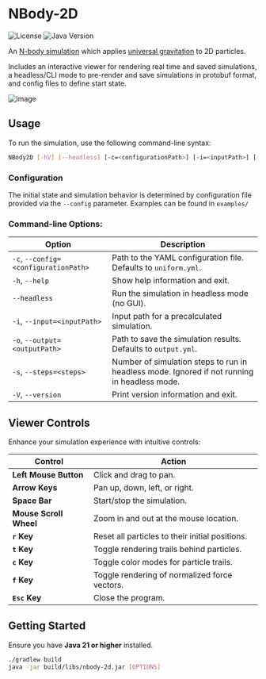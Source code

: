 # NBody-2D

![License](https://img.shields.io/github/license/ColinGJohnson/nbody-2d)
![Java Version](https://img.shields.io/badge/Java-21-blue)

An [N-body simulation](https://en.wikipedia.org/wiki/N-body_simulation) which applies [universal gravitation](https://en.wikipedia.org/wiki/Newton%27s_law_of_universal_gravitation) to 2D particles. 

Includes an interactive viewer for rendering real time and saved simulations, a headless/CLI mode to pre-render and save simulations in protobuf format, and config files to define start state.

![image](https://github.com/user-attachments/assets/0fec02e0-5486-4ed8-b904-848d8c94ceca)

## Usage

To run the simulation, use the following command-line syntax:
``` bash
NBody2D [-hV] [--headless] [-c=<configurationPath>] [-i=<inputPath>] [-o=<outputPath>] [-s=<steps>]
```

### Configuration

The initial state and simulation behavior is determined by configuration file provided via the `--config` parameter.
Examples can be found in `examples/`

### Command-line Options:

| Option | Description |
| --- | --- |
| `-c`, `--config=<configurationPath>` | Path to the YAML configuration file. Defaults to `uniform.yml`. |
| `-h`, `--help` | Show help information and exit. |
| `--headless` | Run the simulation in headless mode (no GUI). |
| `-i`, `--input=<inputPath>` | Input path for a precalculated simulation. |
| `-o`, `--output=<outputPath>` | Path to save the simulation results. Defaults to `output.yml`. |
| `-s`, `--steps=<steps>` | Number of simulation steps to run in headless mode. Ignored if not running in headless mode. |
| `-V`, `--version` | Print version information and exit. |

## Viewer Controls

Enhance your simulation experience with intuitive controls:

| **Control** | **Action** |
| --- | --- |
| **Left Mouse Button** | Click and drag to pan. |
| **Arrow Keys** | Pan up, down, left, or right. |
| **Space Bar** | Start/stop the simulation. |
| **Mouse Scroll Wheel** | Zoom in and out at the mouse location. |
| **`r` Key** | Reset all particles to their initial positions. |
| **`t` Key** | Toggle rendering trails behind particles. |
| **`c` Key** | Toggle color modes for particle trails. |
| **`f` Key** | Toggle rendering of normalized force vectors. |
| **`Esc` Key** | Close the program. |

## Getting Started

Ensure you have **Java 21 or higher** installed.

``` bash
./gradlew build
java -jar build/libs/nbody-2d.jar [OPTIONS]
```
